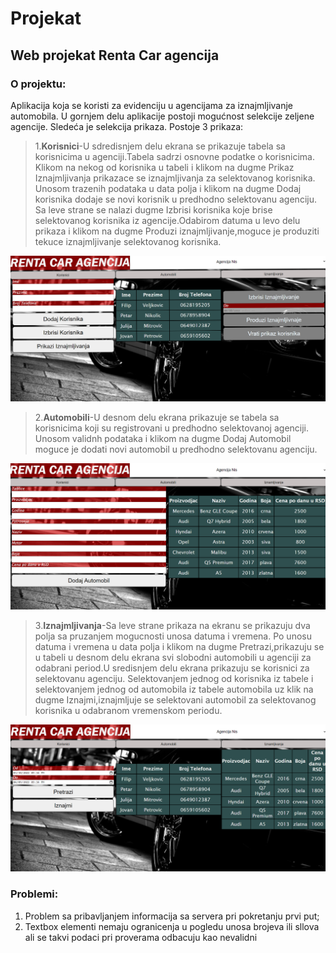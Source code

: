 # Projekat
## Web projekat Renta Car agencija
### O projektu:
Aplikacija koja se koristi za evidenciju u agencijama za iznajmljivanje automobila.
U gornjem delu aplikacije postoji mogućnost selekcije zeljene agencije.
Sledeća je selekcija prikaza. Postoje 3 prikaza:

>1.**Korisnici**-U sdredisnjem delu ekrana se prikazuje tabela sa korisnicima u agenciji.Tabela sadrzi osnovne podatke o korisnicima.
>Klikom na nekog od korisnika u tabeli i klikom na dugme Prikaz Iznajmljivanja prikazace se iznajmljivanja za selektovanog korisnika.
>Unosom  trazenih podataka u data polja i klikom na dugme Dodaj korisnika dodaje se novi korisnik u predhodno selektovanu agenciju.
>Sa leve strane se nalazi dugme Izbrisi korisnika koje brise selektovanog korisnika iz agencije.Odabirom datuma u levo delu prikaza 
>i klikom na dugme Produzi iznajmljivanje,moguce je produziti tekuce iznajmljivanje selektovanog korisnika.

![korisnici](Client/Slike/korisnici.png)

>2.**Automobili**-U desnom delu ekrana prikazuje se tabela sa korisnicima koji su registrovani u predhodno selektovanoj agenciji.
>Unosom  validnh podataka i klikom na dugme Dodaj Automobil moguce je dodati novi automobil u predhodno selektovanu agenciju.

![korisnici](Client/Slike/automobili.png)

>3.**Iznajmljivanja**-Sa leve strane prikaza na ekranu se prikazuju dva polja sa pruzanjem mogucnosti unosa datuma i vremena.
>Po unosu datuma i vremena u data polja i klikom na dugme Pretrazi,prikazuju se u tabeli u desnom delu ekrana svi slobodni automobili u agenciji 
>za odabrani period.U sredisnjem delu ekrana prikazuju se korisnici za selektovanu agenciju. Selektovanjem jednog od korisnika iz tabele i selektovanjem
>jednog od automobila iz tabele automobila uz klik na dugme Iznajmi,iznajmljuje se selektovani automobil za selektovanog korisnika 
>u odabranom vremenskom periodu.
  
![korisnici](Client/Slike/iznajmljivanja.png)

### Problemi:
1. Problem sa pribavljanjem informacija sa servera pri pokretanju prvi put;
2. Textbox elementi nemaju ogranicenja u pogledu unosa brojeva ili sllova ali se takvi podaci pri proverama odbacuju kao nevalidni


